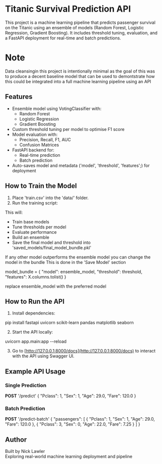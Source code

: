 # Titanic Survival Prediction API 

This project is a machine learning pipeline that predicts passenger survival on the Titanic using an ensemble of models (Random Forest, Logistic Regression, Gradient Boosting). It includes threshold tuning, evaluation, and a FastAPI deployment for real-time and batch predictions.

# Note

Data cleansingin this project is intentionally minimal as the goal of this was to produce a decent baseline model that can be used to demontstrate how this could be integrated into a full machine learning pipeline using an API

##  Features

- Ensemble model using VotingClassifier with:
  - Random Forest 
  - Logistic Regression 
  - Gradient Boosting
- Custom threshold tuning per model to optimise F1 score
- Model evaluation with:
  - Precision, Recall, F1, AUC
  - Confusion Matrices
- FastAPI backend for:
  - Real-time prediction
  - Batch prediction
- Auto-saves model and metadata ('model', 'threshold', 'features';) for deployment

##  How to Train the Model

1. Place 'train.csv' into the 'data/' folder.
2. Run the training script:

This will:
- Train base models
- Tune thresholds per model
- Evaluate performance
- Build an ensemble
- Save the final model and threshold into 'saved_models/final_model_bundle.pkl'

If any other model outperforms the ensemble model you can change the model in the bundle
This is done in the 'Save Model' section

model_bundle = {
    "model": ensemble_model,
    "threshold": threshold,
    "features": X.columns.tolist()
}

replace ensemble_model with the preferred model

## How to Run the API

1. Install dependencies:

pip install fastapi uvicorn scikit-learn pandas matplotlib seaborn

2. Start the API locally:

uvicorn app.main:app --reload

3. Go to [http://127.0.0.1:8000/docs](http://127.0.0.1:8000/docs) to interact with the API using Swagger UI.

## Example API Usage

### Single Prediction
**POST** '/predict'
{
  "Pclass": 1,
  "Sex": 1,
  "Age": 29.0,
  "Fare": 120.0
}

### Batch Prediction
**POST** '/predict-batch'
{
  "passengers": [
    {
      "Pclass": 1,
      "Sex": 1,
      "Age": 29.0,
      "Fare": 120.0
    },
    {
      "Pclass": 3,
      "Sex": 0,
      "Age": 22.0,
      "Fare": 7.25
    }
  ]
}

## Author
Built by Nick Lawler  
Exploring real-world machine learning deployment and pipeline